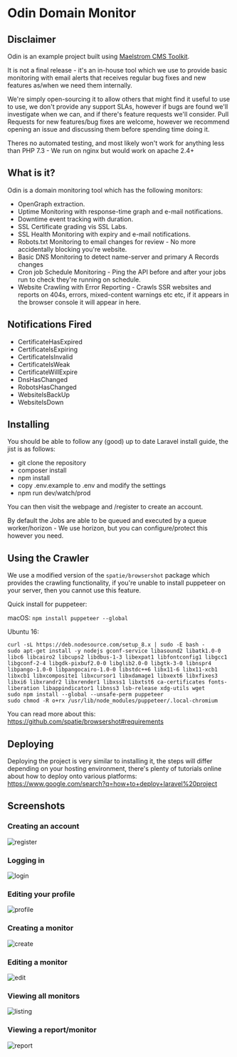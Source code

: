 # Odin Domain Monitor

## Disclaimer

Odin is an example project built using [Maelstrom CMS Toolkit](https://www.maelstrom-cms.com/).

It is not a final release - it's an in-house tool which we use to provide basic monitoring with email alerts that receives regular bug fixes and new features as/when we need them internally.

We're simply open-sourcing it to allow others that might find it useful to use to use, we don't provide any support SLAs, however if bugs are found we'll investigate when we can, and if there's feature requests we'll consider. Pull Requests for new features/bug fixes are welcome, however we recommend opening an issue and discussing them before spending time doing it.

Theres no automated testing, and most likely won't work for anything less than PHP 7.3 - We run on nginx but would work on apache 2.4+

## What is it?

Odin is a domain monitoring tool which has the following monitors:

- OpenGraph extraction.
- Uptime Monitoring with response-time graph and e-mail notifications.
- Downtime event tracking with duration.
- SSL Certificate grading vis SSL Labs.
- SSL Health Monitoring with expiry and e-mail notifications.
- Robots.txt Monitoring to email changes for review - No more accidentally blocking you're website.
- Basic DNS Monitoring to detect name-server and primary A Records changes
- Cron job Schedule Monitoring - Ping the API before and after your jobs run to check they're running on schedule.
- Website Crawling with Error Reporting - Crawls SSR websites and reports on 404s, errors, mixed-content warnings etc etc, if it appears in the browser console it will appear in here.

## Notifications Fired

- CertificateHasExpired
- CertificateIsExpiring
- CertificateIsInvalid
- CertificateIsWeak
- CertificateWillExpire
- DnsHasChanged
- RobotsHasChanged
- WebsiteIsBackUp
- WebsiteIsDown

## Installing

You should be able to follow any (good) up to date Laravel install guide, the jist is as follows:

- git clone the repository
- composer install
- npm install
- copy .env.example to .env and modify the settings
- npm run dev/watch/prod

You can then visit the webpage and /register to create an account.

By default the Jobs are able to be queued and executed by a queue worker/horizon - We use horizon, but you can configure/protect this however you need.

## Using the Crawler

We use a modified version of the `spatie/browsershot` package which provides the crawling functionality, if you're unable to install puppeteer on your server, then you cannot use this feature.

Quick install for puppeteer:

macOS: `npm install puppeteer --global`

Ubuntu 16:
```
curl -sL https://deb.nodesource.com/setup_8.x | sudo -E bash -
sudo apt-get install -y nodejs gconf-service libasound2 libatk1.0-0 libc6 libcairo2 libcups2 libdbus-1-3 libexpat1 libfontconfig1 libgcc1 libgconf-2-4 libgdk-pixbuf2.0-0 libglib2.0-0 libgtk-3-0 libnspr4 libpango-1.0-0 libpangocairo-1.0-0 libstdc++6 libx11-6 libx11-xcb1 libxcb1 libxcomposite1 libxcursor1 libxdamage1 libxext6 libxfixes3 libxi6 libxrandr2 libxrender1 libxss1 libxtst6 ca-certificates fonts-liberation libappindicator1 libnss3 lsb-release xdg-utils wget
sudo npm install --global --unsafe-perm puppeteer
sudo chmod -R o+rx /usr/lib/node_modules/puppeteer/.local-chromium
```

You can read more about this: https://github.com/spatie/browsershot#requirements

## Deploying

Deploying the project is very similar to installing it, the steps will differ depending on your hosting environment, there's plenty of tutorials online about how to deploy onto various platforms: https://www.google.com/search?q=how+to+deploy+laravel%20project

## Screenshots

### Creating an account
![register](https://user-images.githubusercontent.com/1094740/66187514-d5465400-e67c-11e9-8582-08d2aa331daa.png)

### Logging in
![login](https://user-images.githubusercontent.com/1094740/66187512-d5465400-e67c-11e9-9c2e-8b81e58ec73a.png)

### Editing your profile
![profile](https://user-images.githubusercontent.com/1094740/66187513-d5465400-e67c-11e9-9a54-133c4e270eb2.png)

### Creating a monitor
![create](https://user-images.githubusercontent.com/1094740/66187508-d4adbd80-e67c-11e9-922b-501156069934.png)

### Editing a monitor
![edit](https://user-images.githubusercontent.com/1094740/66187510-d4adbd80-e67c-11e9-95ed-4ee3bd77f591.png)

### Viewing all monitors
![listing](https://user-images.githubusercontent.com/1094740/66187511-d5465400-e67c-11e9-95af-e15f89e7f5e8.png)

### Viewing a report/monitor
![report](https://user-images.githubusercontent.com/1094740/66187515-d5465400-e67c-11e9-9a37-081b841ae11c.png)
